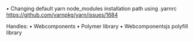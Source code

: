 • Changing default yarn node_modules installation path using .yarnrc https://github.com/yarnpkg/yarn/issues/1684

Handles:
• Webcomponents
• Polymer library
• Webcomponentsjs polyfill library